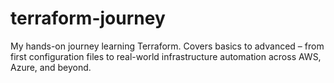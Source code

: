 # terraform-journey
My hands-on journey learning Terraform. Covers basics to advanced – from first configuration files to real-world infrastructure automation across AWS, Azure, and beyond.
